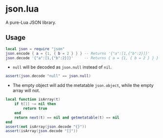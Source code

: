 # json.lua
A pure-Lua JSON library.

## Usage
```lua
local json = require "json"
json.encode { a = {1, { b = 2 } } } -- Returns '{"a":[1,{"b":2}]}'
json.decode '{"a":[1,{"b":2}]}'     -- Returns { a = {1, { b = 2 } } }
```

* `null` will be decoded as `json.null` instead of `nil`.
```lua
assert(json.decode "null" == json.null)
```

* The empty object will add the metatable `json.object`, while the empty array will not.
```lua
local function isArray(t)
    if t[1] ~= nil then
        return true
    end
    return next(t) == nil and getmetatable(t) == nil
end
assert(not isArray(json.decode "{}"))
assert(isArray(json.decode "[]"))
```

